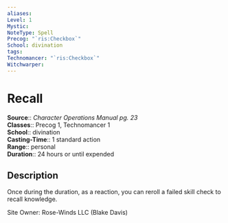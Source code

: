 ```yaml
---
aliases: 
Level: 1
Mystic: 
NoteType: Spell
Precog: "`ris:Checkbox`"
School: divination 
tags: 
Technomancer: "`ris:Checkbox`"
Witchwarper: 
---
```


# Recall

**Source**:: _Character Operations Manual pg. 23_  
**Classes**:: Precog 1, Technomancer 1  
**School**:: divination  
**Casting-Time**:: 1 standard action  
**Range**:: personal  
**Duration**:: 24 hours or until expended  

## Description

Once during the duration, as a reaction, you can reroll a failed skill check to recall knowledge.

Site Owner: Rose-Winds LLC (Blake Davis)
